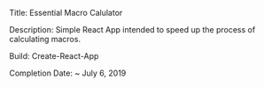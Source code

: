 Title: Essential Macro Calulator

Description: Simple React App intended to speed up the process of calculating macros. 

Build: Create-React-App

Completion Date: ~ July 6, 2019
